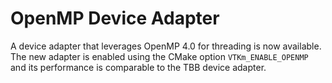# OpenMP Device Adapter

A device adapter that leverages OpenMP 4.0 for threading is now available. The
new adapter is enabled using the CMake option `VTKm_ENABLE_OPENMP` and its
performance is comparable to the TBB device adapter.
